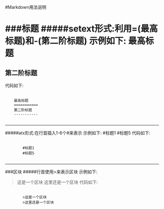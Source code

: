 #Markdown用法说明

###标题
#####setext形式:利用=(最高标题)和-(第二阶标题)
示例如下:
最高标题
===========
第二阶标题
-----------
代码如下:
<pre>
	<code>
	最高标题
	===========
	第二阶标题
	-----------
	</code>
</pre>
*****
#####atx形式:在行首插入1-6个#来表示
示例如下:
#标题1
#标题5
代码如下:
<pre>
	<code>
		#标题1
		#标题5	
	</code>
</pre>
*****


###区块
#####行首使用>来表示区块
示例如下:
>这是一个区块
>这里还是一个区块
代码如下:
<pre>
	<code>
		>这是一个区块
		>这里还是一个区块	
	</code>
</pre>